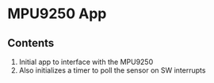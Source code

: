 # MPU9250 App

## Contents
1. Initial app to interface with the MPU9250
2. Also initializes a timer to poll the sensor on SW interrupts
